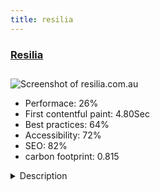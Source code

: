 ```yaml
---
title: resilia
---
```


<div style="height: 3rem">
  <a href="http://www.resilia.com.au/"><h3>Resilia</h3></a>
</div>
<img loading="lazy" src="/images/thumbs/resilia.com.au.jpg" alt="Screenshot of resilia.com.au" />
<ul>
  <li>Performace: 26%</li>
  <li>
    First contentful paint:
    4.80Sec
  </li>
  <li>Best practices: 64%</li>
  <li>Accessibility: 72%</li>
  <li>SEO: 82%</li>
  <li>carbon footprint: 0.815</li>
</ul>
<details>
  <summary>Description</summary>
  <p>Resilia is the product of 14 years of research into workplace psychological injury by one of Australia’s leaders in the field of workplace mental health and psychological injury, the Centre for Corporate Health (CFCH). The Centre for Corporate Health has developed strong relationships with both insurers and employers to assess, prevent and manage psychological injury in the workplace following world best practice principles. 

Having investigated over 8,000 workers’ compensation claims for psychological injury across both public and private sectors CFCH has developed an extensive knowledge of what the major causative factors are which contribute to workplace mental health issues and the submission of workers’ compensation claims for psychological injury.Resilia required a new websites for their workplace psychological brand. It needed to attract leads, referrals from doctors and also be a professional front for the company to instil professionalism and trust for to their patients.

The PB Web Development team went through a full design process developing personas outlines and analysing the target audience and how they would be using the website. This allowed us to design a more refined and meaningful website that met the clients requirements and create a better user experience for the customers/personas.

Development took over after approval with the site being built in the T3 templating framework and using Joomla core content and components where possible. The website is full responsive being tested on over 30 devices using BrowerStack.

The team also handled the migration of content, 301 redirections, training and hand over for the client.

Hosting is provided by SiteGround with CloudFlare acting as a CDN and helping with protection of the website.</p>
</details>


